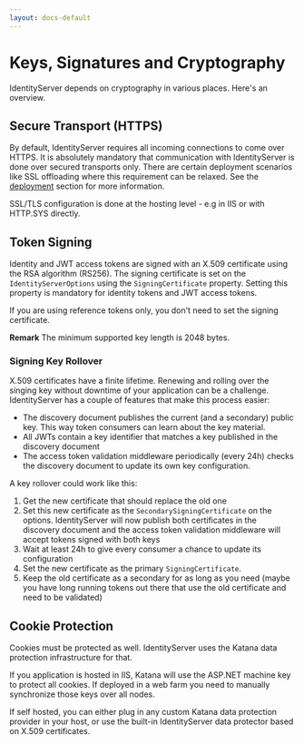 ```yaml
---
layout: docs-default
---
```


# Keys, Signatures and Cryptography
IdentityServer depends on cryptography in various places. Here's an overview.

## Secure Transport (HTTPS)
By default, IdentityServer requires all incoming connections to come over HTTPS. It is absolutely mandatory that
communication with IdentityServer is done over secured transports only. 
There are certain deployment scenarios like
SSL offloading where this requirement can be relaxed. See the [deployment](../advanced/deployment.html) section for more information.

SSL/TLS configuration is done at the hosting level - e.g in IIS or with HTTP.SYS directly.

## Token Signing
Identity and JWT access tokens are signed with an X.509 certificate using the RSA algorithm (RS256).
The signing certificate is set on the `IdentityServerOptions` using the `SigningCertificate` property.
Setting this property is mandatory for identity tokens and JWT access tokens. 

If you are using reference tokens only, you don't need to set the signing certificate.

**Remark** The minimum supported key length is 2048 bytes. 

### Signing Key Rollover
X.509 certificates have a finite lifetime. Renewing and rolling over the singing key without downtime of your application 
can be a challenge.
IdentityServer has a couple of features that make this process easier:

* The discovery document publishes the current (and a secondary) public key. This way token consumers can learn about the key material.
* All JWTs contain a key identifier that matches a key published in the discovery document
* The access token validation middleware periodically (every 24h) checks the discovery document to update its own key configuration.

A key rollover could work like this:

1. Get the new certificate that should replace the old one
2. Set this new certificate as the `SecondarySigningCertificate` on the options. IdentityServer will now publish both 
certificates in the discovery document and the access token validation middleware will accept tokens signed with both keys
3. Wait at least 24h to give every consumer a chance to update its configuration
4. Set the new certificate as the primary `SigningCertificate`. 
5. Keep the old certificate as a secondary for as long as you need (maybe you have long running tokens out there that use the old certificate and need to be validated)

## Cookie Protection
Cookies must be protected as well. IdentityServer uses the Katana data protection infrastructure for that.

If you application is hosted in IIS, Katana will use the ASP.NET machine key to protect all cookies. If deployed in a 
web farm you need to manually synchronize those keys over all nodes.

If self hosted, you can either plug in any custom Katana data protection provider in your host, or use the built-in 
IdentityServer data protector based on X.509 certificates.
